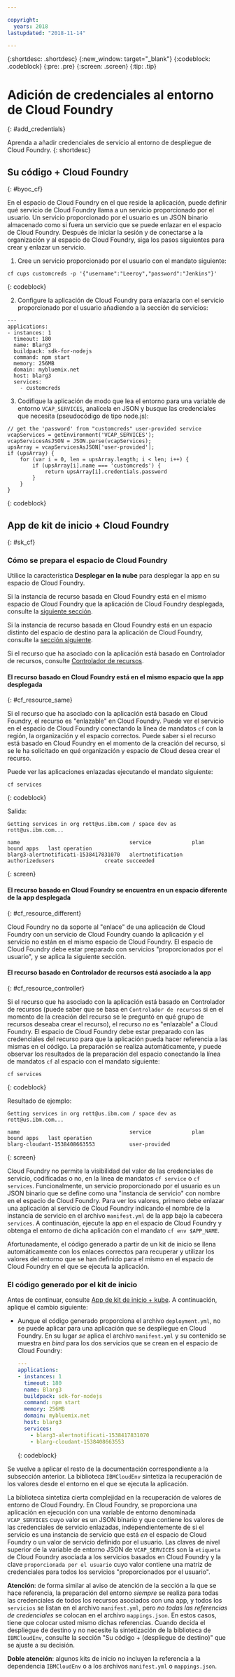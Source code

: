 ```yaml
---

copyright:
  years: 2018
lastupdated: "2018-11-14"

---
```


{:shortdesc: .shortdesc}
{:new_window: target="_blank"}
{:codeblock: .codeblock}
{:pre: .pre}
{:screen: .screen}
{:tip: .tip}

# Adición de credenciales al entorno de Cloud Foundry
{: #add_credentials}

Aprenda a añadir credenciales de servicio al entorno de despliegue de Cloud Foundry.
{: shortdesc}

## Su código + Cloud Foundry
{: #byoc_cf}

En el espacio de Cloud Foundry en el que reside la aplicación, puede definir qué servicio de Cloud Foundry llama a un servicio proporcionado por el usuario. Un servicio proporcionado por el usuario es un JSON binario almacenado como si fuera un servicio que se puede enlazar en el espacio de Cloud Foundry. Después de iniciar la sesión y de conectarse a la organización y al espacio de Cloud Foundry, siga los pasos siguientes para crear y enlazar un servicio.

1. Cree un servicio proporcionado por el usuario con el mandato siguiente:
  ```console
  cf cups customcreds -p '{"username":"Leeroy","password":"Jenkins"}'
  ```
  {: codeblock}

2. Configure la aplicación de Cloud Foundry para enlazarla con el servicio proporcionado por el usuario añadiendo a la sección de servicios:
  ```
  ---
  applications:
  - instances: 1
    timeout: 180
    name: Blarg3
    buildpack: sdk-for-nodejs
    command: npm start
    memory: 256MB
    domain: mybluemix.net
    host: blarg3
    services:
      - customcreds
  ```

3. Codifique la aplicación de modo que lea el entorno para una variable de entorno `VCAP_SERVICES`, analícela en JSON y busque las credenciales que necesita (pseudocódigo de tipo node.js):
  ```
  // get the 'password' from "customcreds" user-provided service
  vcapServices = getEnvironment('VCAP_SERVICES');
  vcapServicesAsJSON = JSON.parse(vcapServices);
  upsArray = vcapServicesAsJSON['user-provided'];
  if (upsArray) {
      for (var i = 0, len = upsArray.length; i < len; i++) {
          if (upsArray[i].name === 'customcreds') {
              return upsArray[i].credentials.password
          }
      }
  }
  ```
{: codeblock}


## App de kit de inicio + Cloud Foundry
{: #sk_cf}

### Cómo se prepara el espacio de Cloud Foundry

Utilice la característica **Desplegar en la nube** para desplegar la app en su espacio de Cloud Foundry. 

Si la instancia de recurso basada en Cloud Foundry está en el mismo espacio de Cloud Foundry que la aplicación de Cloud Foundry desplegada, consulte la [siguiente sección](#cf_resource_same).

Si la instancia de recurso basada en Cloud Foundry está en un espacio distinto del espacio de destino para la aplicación de Cloud Foundry, consulte la [sección siguiente](#cf_resource_different).

Si el recurso que ha asociado con la aplicación está basado en Controlador de recursos, consulte [Controlador de recursos](#cf_resource_controller).

#### El recurso basado en Cloud Foundry está en el mismo espacio que la app desplegada
{: #cf_resource_same}

Si el recurso que ha asociado con la aplicación está basado en Cloud Foundry, el recurso es "enlazable" en Cloud Foundry. Puede ver el servicio en el espacio de Cloud Foundry conectando la línea de mandatos `cf` con la región, la organización y el espacio correctos. Puede saber si el recurso está basado en Cloud Foundry en el momento de la creación del recurso, si se le ha solicitado en qué organización y espacio de Cloud desea crear el recurso.

Puede ver las aplicaciones enlazadas ejecutando el mandato siguiente:
```console
cf services
```
{: codeblock}

Salida:
```
Getting services in org rott@us.ibm.com / space dev as rott@us.ibm.com...

name                                   service             plan              bound apps   last operation
blarg3-alertnotificati-1538417831070   alertnotification   authorizedusers                create succeeded
```
{: screen}

#### El recurso basado en Cloud Foundry se encuentra en un espacio diferente de la app desplegada
{: #cf_resource_different}

Cloud Foundry no da soporte al "enlace" de una aplicación de Cloud Foundry con un servicio de Cloud Foundry cuando la aplicación y el servicio no están en el mismo espacio de Cloud Foundry. El espacio de Cloud Foundry debe estar preparado con servicios "proporcionados por el usuario", y se aplica la siguiente sección. 

#### El recurso basado en Controlador de recursos está asociado a la app
{: #cf_resource_controller}

Si el recurso que ha asociado con la aplicación está basado en Controlador de recursos (puede saber que se basa en `Controlador de recursos` si en el momento de la creación del recurso se le preguntó en qué grupo de recursos deseaba crear el recurso), el recurso _no_ es "enlazable" a Cloud Foundry. El espacio de Cloud Foundry debe estar preparado con las credenciales del recurso para que la aplicación pueda hacer referencia a las mismas en el código. La preparación se realiza automáticamente, y puede observar los resultados de la preparación del espacio conectando la línea de mandatos `cf` al espacio con el mandato siguiente:
```console
cf services
```
{: codeblock}

Resultado de ejemplo:
```
Getting services in org rott@us.ibm.com / space dev as rott@us.ibm.com...

name                                   service             plan              bound apps   last operation
blarg-cloudant-1538408663553           user-provided
```
{: screen}

Cloud Foundry no permite la visibilidad del valor de las credenciales de servicio, codificadas o no, en la línea de mandatos `cf service` o `cf services`. Funcionalmente, un servicio proporcionado por el usuario es un JSON binario que se define como una "instancia de servicio" con nombre en el espacio de Cloud Foundry. Para ver los valores, primero debe enlazar una aplicación al servicio de Cloud Foundry indicando el nombre de la instancia de servicio en el archivo `manifest.yml` de la app bajo la cabecera `services`. A continuación, ejecute la app en el espacio de Cloud Foundry y obtenga el entorno de dicha aplicación con el mandato `cf env $APP_NAME`.

Afortunadamente, el código generado a partir de un kit de inicio se llena automáticamente con los enlaces correctos para recuperar y utilizar los valores del entorno que se han definido para el mismo en el espacio de Cloud Foundry en el que se ejecuta la aplicación.

### El código generado por el kit de inicio

Antes de continuar, consulte [App de kit de inicio + kube](/docs/apps/creds_kube.html#sk_kube_generated_code). A continuación, aplique el cambio siguiente:

* Aunque el código generado proporciona el archivo `deployment.yml`, no se puede aplicar para una aplicación que se despliegue en Cloud Foundry. En su lugar _se_ aplica el archivo `manifest.yml` y su contenido se muestra en _bind_ para los dos servicios que se crean en el espacio de Cloud Foundry:
  ```yaml
  ---
  applications:
  - instances: 1
    timeout: 180
    name: Blarg3
    buildpack: sdk-for-nodejs
    command: npm start
    memory: 256MB
    domain: mybluemix.net
    host: blarg3
    services:
      - blarg3-alertnotificati-1538417831070
      - blarg-cloudant-1538408663553
  ```
  {: codeblock}

Se vuelve a aplicar el resto de la documentación correspondiente a la subsección anterior. La biblioteca `IBMCloudEnv` sintetiza la recuperación de los valores desde el entorno en el que se ejecuta la aplicación.

La biblioteca sintetiza cierta complejidad en la recuperación de valores de entorno de Cloud Foundry. En Cloud Foundry, se proporciona una aplicación en ejecución con una variable de entorno denominada `VCAP_SERVICES` cuyo valor es un JSON binario y que contiene los valores de las credenciales de servicio enlazadas, independientemente de si el servicio es una instancia de servicio que está _en_ el espacio de Cloud Foundry o un valor de servicio definido por el usuario. Las claves de nivel superior de la variable de entorno JSON de `VCAP_SERVICES` son
la `etiqueta` de Cloud Foundry asociada a los servicios basados en Cloud Foundry y la clave `proporcionada por el usuario`
cuyo valor contiene una matriz de credenciales para todos los servicios "proporcionados por el usuario".

**Atención**: de forma similar al aviso de atención de la sección a la que se hace referencia, la preparación del entorno  _siempre_ se realiza para todas las credenciales de todos los recursos asociados con una app, y todos los `servicios`
se listan en el archivo `manifest.yml`, pero _no todas las referencias de credenciales_ se colocan en el archivo `mappings.json`. En estos casos, tiene que colocar usted mismo dichas referencias. Cuando decida el despliegue de destino y no necesite la sintetización de la biblioteca de `IBMCloudEnv`, consulte la sección "Su código + (despliegue de destino)" que se ajuste a su decisión.

**Doble atención**: algunos kits de inicio no incluyen la referencia a la dependencia `IBMCloudEnv` o a los archivos `manifest.yml` o `mappings.json`.
